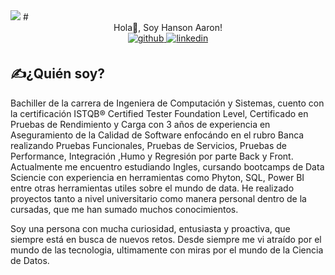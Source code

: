 <img src="https://www.marketeroslatam.com/wp-content/uploads/2016/10/recoleccion-de-datos-portada-2-1-1000x667.jpg">
# <div align="center">Hola👋, Soy Hanson Aaron!</div>  
<div align="center">
<a href="https://github.com/hansonvel96" target="_blank">
<img src=https://img.shields.io/badge/github-%2324292e.svg?&style=for-the-badge&logo=github&logoColor=white alt=github style="margin-bottom: 5px;" />
</a>
<a href="https://www.linkedin.com/in/hansonvel/" target="_blank">
<img src=https://img.shields.io/badge/linkedin-%231E77B5.svg?&style=for-the-badge&logo=linkedin&logoColor=white alt=linkedin style="margin-bottom: 5px;" />
</a>  
</div>  

## ✍️¿Quién soy?  
Bachiller de la carrera de Ingeniera de Computación y Sistemas, cuento con la certificación ISTQB® Certified Tester Foundation Level, Certificado en Pruebas de Rendimiento y Carga con 3 años de experiencia en Aseguramiento de la Calidad de Software enfocándo en el rubro Banca realizando Pruebas Funcionales, Pruebas de Servicios, Pruebas de Performance, Integración ,Humo y Regresión por parte Back y Front.
Actualmente me encuentro estudiando Ingles, cursando bootcamps de Data Sciencie con experiencia en herramientas como Phyton, SQL, Power BI entre otras herramientas utiles sobre el mundo de data. He realizado proyectos tanto a nivel universitario como manera personal dentro de la cursadas, que me han sumado muchos conocimientos.

Soy una persona con mucha curiosidad, entusiasta y proactiva, que siempre está en busca de nuevos retos. Desde siempre me vi atraído por el mundo de las tecnologia, ultimamente con miras por el mundo de la Ciencia de Datos.
<br/>  
<!--
**hansonvel96/hansonvel96** is a ✨ _special_ ✨ repository because its `README.md` (this file) appears on your GitHub profile.

Here are some ideas to get you started:

- 🔭 I’m currently working on ...
- 🌱 I’m currently learning ...
- 👯 I’m looking to collaborate on ...
- 🤔 I’m looking for help with ...
- 💬 Ask me about ...
- 📫 How to reach me: ...
- 😄 Pronouns: ...
- ⚡ Fun fact: ...
-->
